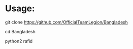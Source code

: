 # Usage:


git clone https://github.com/OfficialTeamLegion/Bangladesh

cd Bangladesh 

python2 rafid

